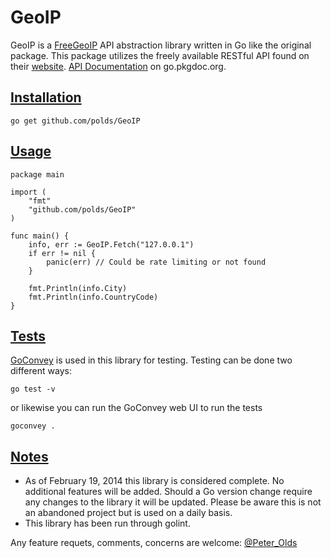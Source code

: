 # GeoIP

GeoIP is a [FreeGeoIP](https://github.com/fiorix/freegeoip) API abstraction library written in Go like the original package. This package utilizes the freely available RESTful API found on their [website](http://freegeoip.net). [API Documentation](http://godoc.org/github.com/polds/GeoIP) on go.pkgdoc.org.

## [Installation](https://github.com/polds/GeoIP#installation)

    go get github.com/polds/GeoIP

## [Usage](https://github.com/polds/GeoIP#usage)

	package main

	import (
		"fmt"
		"github.com/polds/GeoIP"
	)

	func main() {
		info, err := GeoIP.Fetch("127.0.0.1")
		if err != nil {
			panic(err) // Could be rate limiting or not found
		}

		fmt.Println(info.City)
		fmt.Println(info.CountryCode)
	}

## [Tests](https://github.com/polds/GeoIP#tests)

[GoConvey](http://smartystreets.github.io/goconvey/) is used in this library for testing. Testing can be done two different ways:

    go test -v

or likewise you can run the GoConvey web UI to run the tests

    goconvey .


## [Notes](https://github.com/polds/GeoIP#notes)
 - As of February 19, 2014 this library is considered complete. No additional features will be added. Should a Go version change require any changes to the library it will be updated. Please be aware this is not an abandoned project but is used on a daily basis.
 - This library has been run through golint. 



 Any feature requets, comments, concerns are welcome: [@Peter_Olds](https://twitter.com/Peter_Olds)